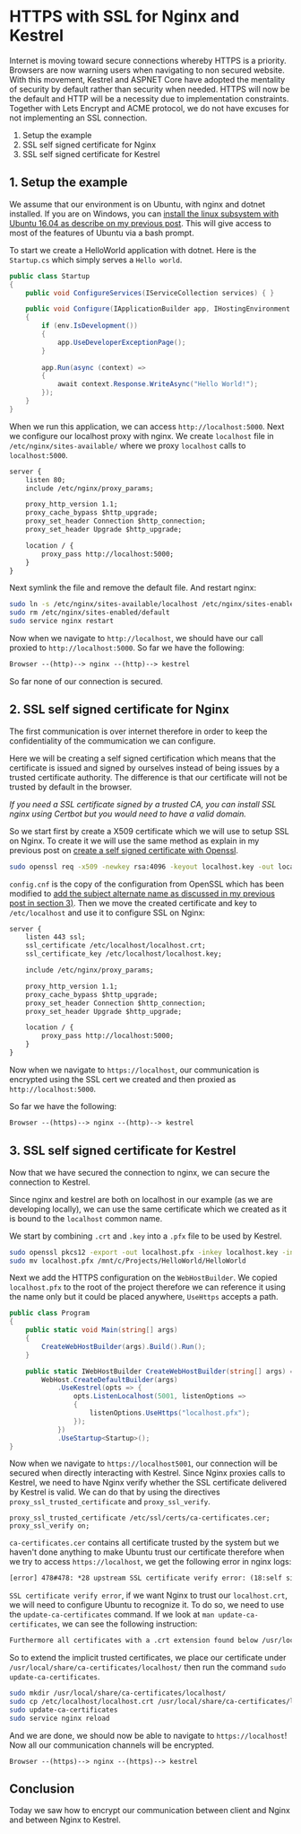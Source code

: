# HTTPS with SSL for Nginx and Kestrel

Internet is moving toward secure connections whereby HTTPS is a priority. Browsers are now warning users when navigating to non secured website. With this movement, Kestrel and ASPNET Core have adopted the mentality of security by default rather than security when needed. HTTPS will now be the default and HTTP will be a necessity due to implementation constraints. Together with Lets Encrypt and ACME protocol, we do not have excuses for not implementing an SSL connection.

1. Setup the example
2. SSL self signed certificate for Nginx
3. SSL self signed certificate for Kestrel

## 1. Setup the example

We assume that our environment is on Ubuntu, with nginx and dotnet installed.
If you are on Windows, you can [install the linux subsystem with Ubuntu 16.04 as describe on my previous post](https://kimsereyblog.blogspot.com/2018/03/install-dotnet-on-ubuntu-with-linux.html). This will give access to most of the features of Ubuntu via a bash prompt.

To start we create a HelloWorld application with dotnet. Here is the `Startup.cs` which simply serves a `Hello world`.

```c#
public class Startup
{
    public void ConfigureServices(IServiceCollection services) { }

    public void Configure(IApplicationBuilder app, IHostingEnvironment env)
    {
        if (env.IsDevelopment())
        {
            app.UseDeveloperExceptionPage();
        }
        
        app.Run(async (context) =>
        {
            await context.Response.WriteAsync("Hello World!");
        });
    }
}
```

When we run this application, we can access `http://localhost:5000`.
Next we configure our localhost proxy with nginx. We create `localhost` file in `/etc/nginx/sites-available/` where we proxy `localhost` calls to `localhost:5000`.

```txt
server {
    listen 80;
    include /etc/nginx/proxy_params;

    proxy_http_version 1.1;
    proxy_cache_bypass $http_upgrade;
    proxy_set_header Connection $http_connection;
    proxy_set_header Upgrade $http_upgrade;

    location / {
        proxy_pass http://localhost:5000;
    }
}
```

Next symlink the file and remove the default file. And restart nginx:

```sh
sudo ln -s /etc/nginx/sites-available/localhost /etc/nginx/sites-enabled/localhost
sudo rm /etc/nginx/sites-enabled/default
sudo service nginx restart
```

Now when we navigate to `http://localhost`, we should have our call proxied to `http://localhost:5000`. So far we have the following:

```txt
Browser --(http)--> nginx --(http)--> kestrel
```

So far none of our connection is secured.

## 2. SSL self signed certificate for Nginx

The first communication is over internet therefore in order to keep the confidentiality of the commumication we can configure.

Here we will be creating a self signed certification which means that the certificate is issued and signed by ourselves instead of being issues by a trusted certificate authority. The difference is that our certificate will not be trusted by default in the browser. 

_If you need a SSL certificate signed by a trusted CA, you can install SSL nginx using Certbot but you would need to have a valid domain._

So we start first by create a X509 certificate which we will use to setup SSL on Nginx. To create it we will use the same method as explain in my previous post on [create a self signed certificate with Openssl](https://kimsereyblog.blogspot.com/2018/07/selfsigned-certificate-for-identity.html).

```sh
sudo openssl req -x509 -newkey rsa:4096 -keyout localhost.key -out localhost.crt -days 3650 -nodes -subj "/CN=localhost" -config config.cnf
```

`config.cnf` is the copy of the configuration from OpenSSL which has been modified to [add the subject alternate name as discussed in my previous post in section 3)](https://kimsereyblog.blogspot.com/2018/07/selfsigned-certificate-for-identity.html).
Then we move the created certificate and key to `/etc/localhost` and use it to configure SSL on Nginx:

```txt
server {
    listen 443 ssl;
    ssl_certificate /etc/localhost/localhost.crt;
    ssl_certificate_key /etc/localhost/localhost.key;

    include /etc/nginx/proxy_params;

    proxy_http_version 1.1;
    proxy_cache_bypass $http_upgrade;
    proxy_set_header Connection $http_connection;
    proxy_set_header Upgrade $http_upgrade;

    location / {
        proxy_pass http://localhost:5000;
    }
}
```

Now when we navigate to `https://localhost`, our communication is encrypted using the SSL cert we created and then proxied as `http://localhost:5000`.

So far we have the following:

```txt
Browser --(https)--> nginx --(http)--> kestrel
```

## 3. SSL self signed certificate for Kestrel

Now that we have secured the connection to nginx, we can secure the connection to Kestrel.

Since nginx and kestrel are both on localhost in our example (as we are developing locally), we can use the same certificate which we created as it is bound to the `localhost` common name.

We start by combining `.crt` and `.key` into a `.pfx` file to be used by Kestrel.

```sh
sudo openssl pkcs12 -export -out localhost.pfx -inkey localhost.key -in localhost.crt -name "Localhost Self Signed - Example"
sudo mv localhost.pfx /mnt/c/Projects/HelloWorld/HelloWorld
```

Next we add the HTTPS configuration on the `WebHostBuilder`. We copied `localhost.pfx` to the root of the project therefore we can reference it using the name only but it could be placed anywhere, `UseHttps` accepts a path.

```c#
public class Program
{
    public static void Main(string[] args)
    {
        CreateWebHostBuilder(args).Build().Run();
    }

    public static IWebHostBuilder CreateWebHostBuilder(string[] args) =>
        WebHost.CreateDefaultBuilder(args)
            .UseKestrel(opts => {
                opts.ListenLocalhost(5001, listenOptions =>
                {
                    listenOptions.UseHttps("localhost.pfx");
                });
            })
            .UseStartup<Startup>();
}
```

Now when we navigate to `https://localhost5001`, our connection will be secured when directly interacting with Kestrel. Since Nginx proxies calls to Kestrel, we need to have Nginx verify whether the SSL certificate delivered by Kestrel is valid. We can do that by using the directives `proxy_ssl_trusted_certificate` and `proxy_ssl_verify`.

```
proxy_ssl_trusted_certificate /etc/ssl/certs/ca-certificates.cer; 
proxy_ssl_verify on;
```

`ca-certificates.cer` contains all certificate trusted by the system but we haven't done anything to make Ubuntu trust our certificate therefore when we try to access `https://localhost`, we get the following error in nginx logs:

```txt
[error] 478#478: *28 upstream SSL certificate verify error: (18:self signed certificate) while SSL handshaking to upstream, client: 127.0.0.1, server: , request: "GET / HTTP/1.1", upstream: "https://127.0.0.1:5001/", host: "localhost"
```

`SSL certificate verify error`, if we want Nginx to trust our `localhost.crt`, we will need to configure Ubuntu to recognize it. To do so, we need to use the `update-ca-certificates` command. If we look at `man update-ca-certificates`, we can see the following instruction:

```txt
Furthermore all certificates with a .crt extension found below /usr/local/share/ca-certificates are also included as implicitly trusted.
```

So to extend the implicit trusted certificates, we place our certificate under `/usr/local/share/ca-certificates/localhost/` then run the command `sudo update-ca-certificates`.

```sh
sudo mkdir /usr/local/share/ca-certificates/localhost/
sudo cp /etc/localhost/localhost.crt /usr/local/share/ca-certificates/localhost/
sudo update-ca-certificates
sudo service nginx reload
```

And we are done, we should now be able to navigate to `https://localhost`! Now all our communication channels will be encrypted.

```
Browser --(https)--> nginx --(https)--> kestrel
```

## Conclusion

Today we saw how to encrypt our communication between client and Nginx and between Nginx to Kestrel. 